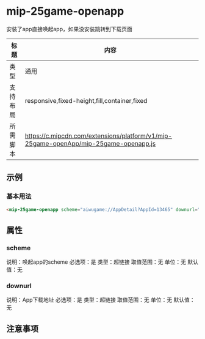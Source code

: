 # mip-25game-openapp

安装了app直接唤起app，如果没安装跳转到下载页面

标题|内容
----|----
类型|通用
支持布局|responsive,fixed-height,fill,container,fixed
所需脚本|https://c.mipcdn.com/extensions/platform/v1/mip-25game-openApp/mip-25game-openapp.js

## 示例

### 基本用法
```html
<mip-25game-openapp scheme="aiwugame://AppDetail?AppId=13465" downurl="https://m.25game.com/Market.html" >唤起app或下载</mip-25game-openapp>
```

## 属性

### scheme

说明：唤起app的scheme
必选项：是
类型：超链接
取值范围：无
单位：无
默认值：无

### downurl

说明：App下载地址
必选项：是
类型：超链接
取值范围：无
单位：无
默认值：无

## 注意事项


